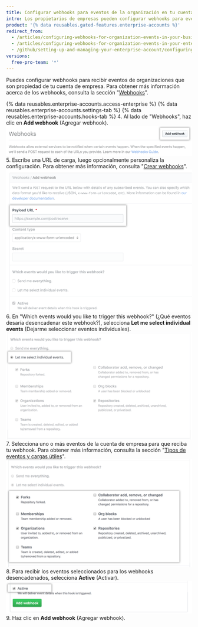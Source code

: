 ```yaml
---
title: Configurar webhooks para eventos de la organización en tu cuenta de empresa
intro: Los propietarios de empresas pueden configurar webhooks para eventos en organizaciones que son propiedad de una cuenta de empresa.
product: '{% data reusables.gated-features.enterprise-accounts %}'
redirect_from:
  - /articles/configuring-webhooks-for-organization-events-in-your-business-account/
  - /articles/configuring-webhooks-for-organization-events-in-your-enterprise-account
  - /github/setting-up-and-managing-your-enterprise-account/configuring-webhooks-for-organization-events-in-your-enterprise-account
versions:
  free-pro-team: '*'
---
```

Puedes configurar webhooks para recibir eventos de organizaciones que son propiedad de tu cuenta de empresa. Para obtener más información acerca de los webhooks, consulta la sección "[Webhooks](/webhooks/)".

{% data reusables.enterprise-accounts.access-enterprise %}
{% data reusables.enterprise-accounts.settings-tab %}
{% data reusables.enterprise-accounts.hooks-tab %}
4. Al lado de "Webhooks", haz clic en **Add webhook** (Agregar webhook). ![Botón para agregar webhook en la barra lateral Webhooks](/assets/images/help/business-accounts/add-webhook-button.png)
5. Escribe una URL de carga, luego opcionalmente personaliza la configuración. Para obtener más información, consulta "[Crear webhooks](/webhooks/creating/#creating-webhooks)". ![Campos para la URL de carga y otras opciones de personalización](/assets/images/help/business-accounts/webhook-payload-url-and-customization-options.png)
6. En "Which events would you like to trigger this webhook?" (¿Qué eventos desaría desencadenar este webhook?), selecciona **Let me select individual events** (Dejarme seleccionar eventos individuales). ![Seleccionar eventos individuales](/assets/images/help/business-accounts/webhook-let-me-select-individual-events.png)
7. Selecciona uno o más eventos de la cuenta de empresa para que reciba tu webhook. Para obtener más información, consulta la sección "[Tipos de eventos y cargas útiles](/webhooks/event-payloads/)". ![Seleccionar eventos individuales](/assets/images/help/business-accounts/webhook-selected-events.png)
8. Para recibir los eventos seleccionados para los webhooks desencadenados, selecciona **Active** (Activar). ![Seleccionar eventos individuales](/assets/images/help/business-accounts/webhook-active.png)
9. Haz clic en **Add webhook** (Agregar webhook).
